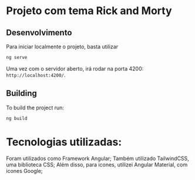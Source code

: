 # Projeto com tema Rick and Morty


## Desenvolvimento

Para iniciar localmente o projeto, basta utilizar 

```bash
ng serve
```

Uma vez com o servidor aberto, irá rodar na porta 4200: `http://localhost:4200/`. 


## Building

To build the project run:

```bash
ng build
```

# Tecnologias utilizadas:
Foram utilizados como Framework Angular;
Também utilizado TailwindCSS, uma biblioteca CSS;
Além disso, para icones, utilizei Angular Material, com icones Google;

